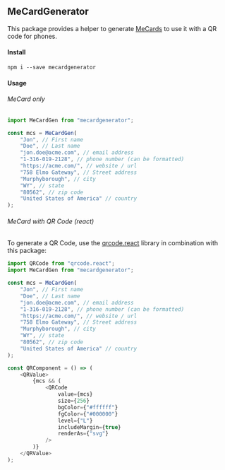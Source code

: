 ## MeCardGenerator

This package provides a helper to generate [MeCards](<https://en.wikipedia.org/wiki/MeCard_(QR_code)>) to use it with a QR code for phones.

#### Install

`npm i --save mecardgenerator`

#### Usage

###### MeCard only

```js
import MeCardGen from "mecardgenerator";

const mcs = MeCardGen(
	"Jon", // First name
	"Doe", // Last name
	"jon.doe@acme.com", // email address
	"1-316-019-2128", // phone number (can be formatted)
	"https://acme.com/", // website / url
	"758 Elmo Gateway", // Street address
	"Murphyborough", // city
	"WY", // state
	"80562", // zip code
	"United States of America" // country
);
```

###### MeCard with QR Code (react)

To generate a QR Code, use the [qrcode.react](https://github.com/zpao/qrcode.react) library in combination with this package:

```js
import QRCode from "qrcode.react";
import MeCardGen from "mecardgenerator";

const mcs = MeCardGen(
	"Jon", // First name
	"Doe", // Last name
	"jon.doe@acme.com", // email address
	"1-316-019-2128", // phone number (can be formatted)
	"https://acme.com/", // website / url
	"758 Elmo Gateway", // Street address
	"Murphyborough", // city
	"WY", // state
	"80562", // zip code
	"United States of America" // country
);

const QRComponent = () => (
	<QRValue>
		{mcs && (
			<QRCode
				value={mcs}
				size={256}
				bgColor={"#ffffff"}
				fgColor={"#000000"}
				level={"L"}
				includeMargin={true}
				renderAs={"svg"}
			/>
		)}
	</QRValue>
);
```
